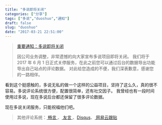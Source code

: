 ```yaml
---
title: "多说即将关闭"
categories: ["分享"]
tags: ["多说","duoshuo","通知"]
draft: false
slug: "duoshuo"
date: "2017-03-21 22:51:00"
---
```


> <a href="http://dev.duoshuo.com/threads/58d10f50e9a8cb4433fd5c5d" target="_blank"> 重要通知：多说即将关闭 </a>
> 
> 因公司业务调整，非常遗憾的向大家宣布多说项目即将关闭。
> 我们将于 2017 年 6 月 1 日正式关停服务，在此之前您可以通过后台的数据导出功能导出自己站点的评论数据。
> 对此给您造成的不便，我们深表歉意，感谢您的一路相伴。

看到这个挺感触的，多说无私的做一个这样的公益项目，坚持了这么久，真的很不容易。多说评论系统很方便，配置很简单，还有社交因子。
我曾经也有一段时间使用过多说，现在多说后台都还保留了很多评论数据。

现在多说关闭服务，只能祝福他们吧。

> 其他评论系统：<a href="http://changyan.kuaizhan.com/" target="_blank"> 畅言 </a>、<a href="http://www.uyan.cc/" target="_blank"> 友言 </a>、<a href="www.disqus.com/" target="_blank">Disqus</a>、<a href="https://gentie.163.com/" target="_blank"> 网易云跟贴 </a>

